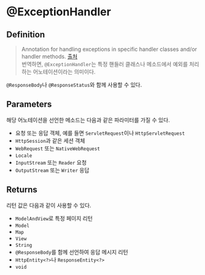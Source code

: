 # @ExceptionHandler

## Definition
> Annotation for handling exceptions in specific handler classes and/or handler methods.
[출처](https://docs.spring.io/spring-framework/docs/current/javadoc-api/org/springframework/web/bind/annotation/ExceptionHandler.html)  
번역하면, `@ExceptionHandler`는 특정 핸들러 클래스나 메소드에서 예외를 처리하는 어노테이션이라는 의미이다.

`@ResponseBody`나 `@ResponseStatus`와 함께 사용할 수 있다.

## Parameters
해당 어노테이션을 선언한 메소드는 다음과 같은 파라미터를 가질 수 있다.
- 요청 또는 응답 객체, 예를 들면 `ServletRequest`이나 `HttpServletRequest`
- `HttpSession`과 같은 세션 객체
- `WebRequest` 또는 `NativeWebRequest`
- `Locale`
- `InputStream` 또는 `Reader` 요청
- `OutputStream` 또는 `Writer` 응답

## Returns
리턴 값은 다음과 같이 사용할 수 있다.
- `ModelAndView`로 특정 페이지 리턴
- `Model`
- `Map`
- `View`
- `String`
- `@ResponseBody`를 함께 선언하여 응답 메시지 리턴
- `HttpEntity<?>`나 `ResponseEntity<?>`
- `void`

